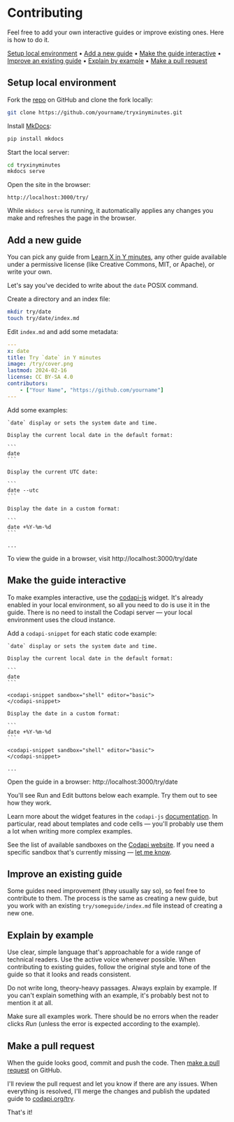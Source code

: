 # Contributing

Feel free to add your own interactive guides or improve existing ones. Here is how to do it.

[Setup local environment](#setup-local-environment) •
[Add a new guide](#add-a-new-guide) •
[Make the guide interactive](#make-the-guide-interactive) •
[Improve an existing guide](#improve-an-existing-guide) •
[Explain by example](#explain-by-example) •
[Make a pull request](#make-a-pull-request)

## Setup local environment

Fork the [repo](https://github.com/nalgeon/tryxinyminutes) on GitHub and clone the fork locally:

```sh
git clone https://github.com/yourname/tryxinyminutes.git
```

Install [MkDocs](https://www.mkdocs.org/):

```sh
pip install mkdocs
```

Start the local server:

```sh
cd tryxinyminutes
mkdocs serve
```

Open the site in the browser:

```
http://localhost:3000/try/
```

While `mkdocs serve` is running, it automatically applies any changes you make and refreshes the page in the browser.

## Add a new guide

You can pick any guide from [Learn X in Y minutes](https://github.com/adambard/learnxinyminutes-docs/), any other guide available under a permissive license (like Creative Commons, MIT, or Apache), or write your own.

Let's say you've decided to write about the `date` POSIX command.

Create a directory and an index file:

```sh
mkdir try/date
touch try/date/index.md
```

Edit `index.md` and add some metadata:

```yaml
---
x: date
title: Try `date` in Y minutes
image: /try/cover.png
lastmod: 2024-02-16
license: CC BY-SA 4.0
contributors:
    - ["Your Name", "https://github.com/yourname"]
---
```

Add some examples:

````
`date` display or sets the system date and time.

Display the current local date in the default format:

```
date
```

Display the current UTC date:

```
date --utc
```

Display the date in a custom format:

```
date +%Y-%m-%d
```

...
````

To view the guide in a browser, visit http://localhost:3000/try/date

## Make the guide interactive

To make examples interactive, use the [codapi-js](https://github.com/nalgeon/codapi-js) widget. It's already enabled in your local environment, so all you need to do is use it in the guide. There is no need to install the Codapi server — your local environment uses the cloud instance.

Add a `codapi-snippet` for each static code example:

````
`date` display or sets the system date and time.

Display the current local date in the default format:

```
date
```

<codapi-snippet sandbox="shell" editor="basic">
</codapi-snippet>

Display the date in a custom format:

```
date +%Y-%m-%d
```

<codapi-snippet sandbox="shell" editor="basic">
</codapi-snippet>

...
````

Open the guide in a browser: http://localhost:3000/try/date

You'll see Run and Edit buttons below each example. Try them out to see how they work.

Learn more about the widget features in the `codapi-js` [documentation](https://github.com/nalgeon/codapi-js#advanced-features). In particular, read about templates and code cells — you'll probably use them a lot when writing more complex examples.

See the list of available sandboxes on the [Codapi website](https://codapi.org/#sandboxes). If you need a specific sandbox that's currently missing — [let me know](https://github.com/orgs/codapi-org/discussions/1).

## Improve an existing guide

Some guides need improvement (they usually say so), so feel free to contribute to them. The process is the same as creating a new guide, but you work with an existing `try/someguide/index.md` file instead of creating a new one.

## Explain by example

Use clear, simple language that's approachable for a wide range of technical readers. Use the active voice whenever possible. When contributing to existing guides, follow the original style and tone of the guide so that it looks and reads consistent.

Do not write long, theory-heavy passages. Always explain by example. If you can't explain something with an example, it's probably best not to mention it at all.

Make sure all examples work. There should be no errors when the reader clicks _Run_ (unless the error is expected according to the example).

## Make a pull request

When the guide looks good, commit and push the code. Then [make a pull request](https://docs.github.com/en/pull-requests/collaborating-with-pull-requests/proposing-changes-to-your-work-with-pull-requests/creating-a-pull-request) on GitHub.

I'll review the pull request and let you know if there are any issues. When everything is resolved, I'll merge the changes and publish the updated guide to [codapi.org/try](https://codapi.org/try/).

That's it!
